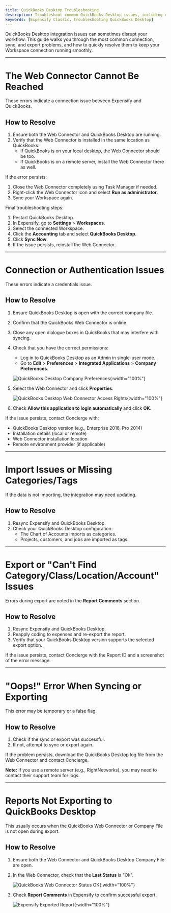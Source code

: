 ```yaml
---
title: QuickBooks Desktop Troubleshooting
description: Troubleshoot common QuickBooks Desktop issues, including connection problems, import/export errors, and sync failures.
keywords: [Expensify Classic, troubleshooting QuickBooks Desktop]
---
```


<div id="expensify-classic" markdown="1">

QuickBooks Desktop integration issues can sometimes disrupt your workflow. This guide walks you through the most common connection, sync, and export problems, and how to quickly resolve them to keep your Workspace connection running smoothly.

---

# The Web Connector Cannot Be Reached

These errors indicate a connection issue between Expensify and QuickBooks.

## How to Resolve

1. Ensure both the Web Connector and QuickBooks Desktop are running.
2. Verify that the Web Connector is installed in the same location as QuickBooks:
   - If QuickBooks is on your local desktop, the Web Connector should be too.
   - If QuickBooks is on a remote server, install the Web Connector there as well.

If the error persists:

1. Close the Web Connector completely using Task Manager if needed.
2. Right-click the Web Connector icon and select **Run as administrator**.
3. Sync your Workspace again.

Final troubleshooting steps:

1. Restart QuickBooks Desktop.
2. In Expensify, go to **Settings** > **Workspaces**.
3. Select the connected Workspace.
4. Click the **Accounting** tab and select **QuickBooks Desktop**.
5. Click **Sync Now**.
6. If the issue persists, reinstall the Web Connector.

---

# Connection or Authentication Issues

These errors indicate a credentials issue.

## How to Resolve

1. Ensure QuickBooks Desktop is open with the correct company file.
2. Confirm that the QuickBooks Web Connector is online.
3. Close any open dialogue boxes in QuickBooks that may interfere with syncing.
4. Check that you have the correct permissions:
   - Log in to QuickBooks Desktop as an Admin in single-user mode.
   - Go to **Edit** > **Preferences** > **Integrated Applications** > **Company Preferences**.

   ![QuickBooks Desktop Company Preferences](https://help.expensify.com/assets/images/quickbooks-desktop-company-preferences.png){:width="100%"}

5. Select the Web Connector and click **Properties**.

   ![QuickBooks Desktop Web Connector Access Rights](https://help.expensify.com/assets/images/quickbooks-desktop-access-rights.png){:width="100%"}

6. Check **Allow this application to login automatically** and click **OK**.

If the issue persists, contact Concierge with:
- QuickBooks Desktop version (e.g., Enterprise 2016, Pro 2014)
- Installation details (local or remote)
- Web Connector installation location
- Remote environment provider (if applicable)

---

# Import Issues or Missing Categories/Tags

If the data is not importing, the integration may need updating.

## How to Resolve

1. Resync Expensify and QuickBooks Desktop.
2. Check your QuickBooks Desktop configuration:
   - The Chart of Accounts imports as categories.
   - Projects, customers, and jobs are imported as tags.

---

# Export or "Can't Find Category/Class/Location/Account" Issues

Errors during export are noted in the **Report Comments** section.

## How to Resolve

1. Resync Expensify and QuickBooks Desktop.
2. Reapply coding to expenses and re-export the report.
3. Verify that your QuickBooks Desktop version supports the selected export option.

If the issue persists, contact Concierge with the Report ID and a screenshot of the error message.

---

# "Oops!" Error When Syncing or Exporting

This error may be temporary or a false flag.

## How to Resolve

1. Check if the sync or export was successful.
2. If not, attempt to sync or export again.

If the problem persists, download the QuickBooks Desktop log file from the Web Connector and contact Concierge.

**Note:** If you use a remote server (e.g., RightNetworks), you may need to contact their support team for logs.

---

# Reports Not Exporting to QuickBooks Desktop

This usually occurs when the QuickBooks Web Connector or Company File is not open during export.

## How to Resolve

1. Ensure both the Web Connector and QuickBooks Desktop Company File are open.
2. In the Web Connector, check that the **Last Status** is "Ok".

   ![QuickBooks Web Connector Status OK](https://help.expensify.com/assets/images/quickbooks-desktop-web-connector.png){:width="100%"}

3. Check **Report Comments** in Expensify to confirm successful export.

   ![Expensify Exported Report](https://help.expensify.com/assets/images/quickbooks-desktop-exported-report-comments.png){:width="100%"}

</div>
